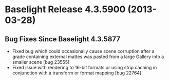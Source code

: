 # Baselight Release 4.3.5900 (2013-03-28)



## Bug Fixes Since Baselight 4.3.5877

* Fixed bug which could occasionally cause scene corruption after a grade containing external mattes was pasted from a large Gallery into a smaller scene \[bug 23555]
* Fixed issue with rendering to 16-bit formats or using strip caching in conjunction with a transform or format mapping \[bug 22764]
